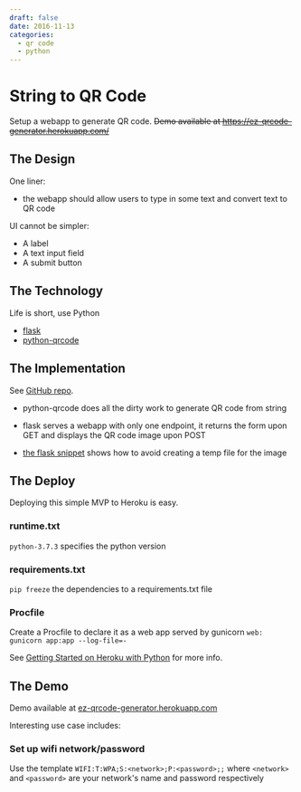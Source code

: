 ```yaml
---
draft: false
date: 2016-11-13
categories:
  - qr code
  - python
---
```


# String to QR Code

Setup a webapp to generate QR code. ~~Demo available at https://ez-qrcode-generator.herokuapp.com/~~

<!-- more -->

## The Design

One liner:

- the webapp should allow users to type in some text and convert text to QR code

UI cannot be simpler:

- A label
- A text input field
- A submit button

## The Technology

Life is short, use Python

- [flask](http://flask.pocoo.org)
- [python-qrcode](https://github.com/lincolnloop/python-qrcode)

## The Implementation

See [GitHub repo](https://github.com/zehengl/ez-qrcode-generator).

- python-qrcode does all the dirty work to generate QR code from string

- flask serves a webapp with only one endpoint, it returns the form upon GET and displays the QR code image upon POST

- [the flask snippet](http://flask.pocoo.org/snippets/32/) shows how to avoid creating a temp file for the image

## The Deploy

Deploying this simple MVP to Heroku is easy.

### runtime.txt

`python-3.7.3` specifies the python version

### requirements.txt

`pip freeze` the dependencies to a requirements.txt file

### Procfile

Create a Procfile to declare it as a web app served by gunicorn `web: gunicorn app:app --log-file=-`

See [Getting Started on Heroku with Python](https://devcenter.heroku.com/articles/getting-started-with-python#introduction) for more info.

## The Demo

Demo available at [ez-qrcode-generator.herokuapp.com](https://ez-qrcode-generator.herokuapp.com/)

Interesting use case includes:

### Set up wifi network/password

Use the template `WIFI:T:WPA;S:<network>;P:<password>;;` where `<network>` and `<password>` are your network's name and password respectively
